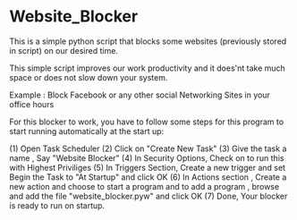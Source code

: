 # Website_Blocker
This is a simple python script that blocks some websites (previously stored in script) on our desired time. 

This simple script improves our work productivity and it does'nt take much space or does not slow down your system.

Example : Block Facebook or any other social Networking Sites in your office hours

For this blocker to work, you have to follow some steps for this program to start running automatically at the start up:

(1)	  Open Task Scheduler 
(2)	  Click on "Create New Task"
(3)	  Give the task a name , Say "Website Blocker"
(4)	  In Security Options, Check on to run this with Highest Priviliges
(5)	  In Triggers Section, Create a new trigger and set Begin the Task to "At Startup" and click OK
(6)	  In Actions section , Create a new action and choose to start a program and to add a program , browse and add the file  "website_blocker.pyw" and click OK
(7)	  Done, Your blocker is ready to run on startup. 

